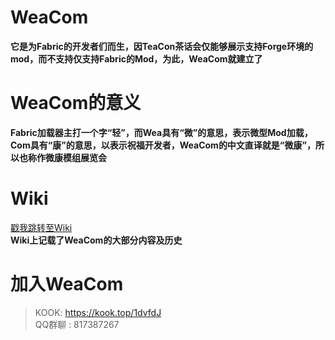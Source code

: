 # WeaCom
**它是为Fabric的开发者们而生，因TeaCon茶话会仅能够展示支持Forge环境的mod，而不支持仅支持Fabric的Mod，为此，WeaCom就建立了**

# WeaCom的意义
**Fabric加载器主打一个字“轻”，而Wea具有“微”的意思，表示微型Mod加载，Com具有“康”的意思，以表示祝福开发者，WeaCom的中文直译就是“微康”，所以也称作微康模组展览会**

# Wiki
[戳我跳转至Wiki](https://github.com/Buelie/WeaCom/wiki)<br>
**Wiki上记载了WeaCom的大部分内容及历史**

# 加入WeaCom
> KOOK: <https://kook.top/1dvfdJ> <br>
> QQ群聊 : 817387267
